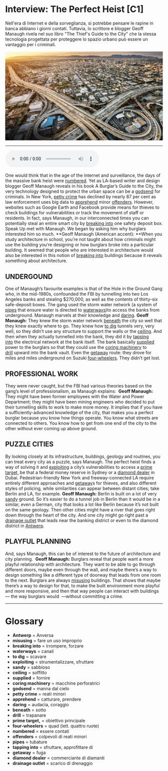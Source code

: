# Interview: The Perfect Heist   [C1]

Nell'era di Internet e della sorveglianza, si potrebbe pensare le rapine in banca abbiano i giorni contati. Tuttavia, lo scrittore e blogger Geoff Manaugh rivela nel suo libro "The Thief's Guide to the City" che la stessa tecnologia progettata per proteggere lo spazio urbano può essere un vantaggio per i criminali.

![](Interview%20The%20Perfect%20Heist.jpg)

--------------

<div>
<audio controls autoplay>
    <source src="https://raw.githubusercontent.com/dartie/knowledge-base/main/English/SpeakUp/2023-06/Interview%20The%20Perfect%20Heist.mp3" type="audio/mpeg">
</audio>
</div>


One would think that in the age of the internet and surveillance, the days of the massive bank heist were [numbered](## "essere contati"). Yet as LA-based writer and design blogger Geoff Manaugh reveals in his book A Burglar’s Guide to the City, the very technology designed to protect the urban space can be a [godsend](## "manna dal cielo") for criminals. In New York, [petty crime](## "reati minori") has declined by nearly 87 per cent as law enforcement uses big data to [apprehend](## "catturare, prendere") minor [offenders](## "colpevoli di reati minori"). However, websites such as Google Earth and Facebook provide means for thieves to check buildings for vulnerabilities or track the movement of staff or residents. In fact, says Manaugh, in our interconnected times you can potentially steal an entire smart city by [breaking into](## "irrompere, forzare") one safety deposit box. Speak Up met with Manaugh. We began by asking him why burglars interested him so much.
**Geoff Manaugh (American accent): **When you study architecture in school, you’re not taught about how criminals might use the building you’re designing or how burglars broke into a particular building. It seemed that people who are interested in architecture would also be interested in this notion of [breaking into](## "irrompere, forzare") buildings because it reveals something about architecture.

## UNDERGOUND
One of Manaugh’s favourite examples is that of the Hole in the Ground Gang who, in the mid-1980s, confounded the FBI by tunnelling into two Los Angeles banks and stealing $270,000, as well as the contents of thirty-six safe-deposit boxes. The gang used the storm water network (a system of [pipes](## "tubature") that ensure water is directed to [waterways](## "canali"))to access the banks from underground. Manaugh marvels at their knowledge and  [daring](## "audacia, coraggio").
**Geoff Manaugh:** They knew the storm water network [beneath](## "sotto") the city so well that they knew exactly where to go. They knew how [to dig](## "scavare") tunnels very, very well, so they didn’t use any structure to support the walls or the [ceiling](## "soffitto"). And then when they actually tunnelled into the bank, they did it by [tapping into](## "sfruttare, approfittare di") the electrical network at the bank itself. The bank basically [supplied](## "fornire") power to the burglars so that they could use the [coring machinery](## "macchine perforatrici") to [drill](## "trapanare") upward into the bank vault. Even the [getaway](## "fuga") route: they drove for miles and miles underground on Suzuki [four-wheelers](## "quad (lett. quattro ruote)"). They didn’t get lost.

## PROFESSIONAL WORK
They were never caught, but the FBI had various theories based on the gang’s level of professionalism, as Manaugh explains: 
**Geoff Manaugh:** They might have been former employees with the Water and Power Department; they might have been mining engineers who decided to put their tunnelling skills to work to make more money. It implies that if you have a sufficiently-advanced knowledge of the city, that makes you a perfect burglar because you know how things operate. You know what streets are connected to others. You know how to get from one end of the city to the other without ever coming up above ground.

## PUZZLE CITIES 
By looking closely at its infrastructure, buildings, geology and routines, you can treat every city as a puzzle, says Manaugh. The perfect heist finds a way of solving it and [exploiting](## "strumentalizzare, sfruttare") a city’s vulnerabilities to access a [prime target,](## "obiettivo principale") be that a federal money reserve in Sydney or a [diamond dealer](## "commerciante di diamanti") in Dubai. Pedestrian-friendly New York and freeway-connected LA require entirely different approaches and [getaway](## "fuga")s for thieves, and also different styles of policing, while similarities can appear between distant cities; take Berlin and LA, for example.
**Geoff Manaugh:** Berlin is built on a lot of very [sandy](## "sabbioso") ground. So it’s easier to do a tunnel job in Berlin than it would be in a similar, even a German, city that looks a lot like Berlin because it’s not built on the same geology. Then other cities might have a river that goes right down through the heart of the city. And one city might go right past a [drainage outlet](## "scarico di drenaggio") that leads near the banking district or even to the diamond district in [Antwerp](## "Anversa").

## PLAYFUL PLANNING
And, says Manaugh, this can be of interest to the future of architecture and city planning. 
**Geoff Manaugh:** Burglars reveal that people want a more playful relationship with architecture. They want to be able to go through different doors, maybe even through the wall, and maybe there’s a way to design something like a different type of doorway that leads from one room to the next. Burglars are always [misusing](## "fare un uso improprio") buildings. That shows that maybe there’s a way to design for that, to make the built environment more playful and more responsive, and then that way people can interact with buildings — the way burglars would  —without committing a crime.

--------------

<div style = "display:block; clear:both; page-break-after:always;"></div>

# Glossary
* **Antwerp** = Anversa
* **misusing** = fare un uso improprio
* **breaking into** = irrompere, forzare
* **waterways** = canali
* **to dig** = scavare
* **exploiting** = strumentalizzare, sfruttare
* **sandy** = sabbioso
* **ceiling** = soffitto
* **supplied** = fornire
* **coring machinery** = macchine perforatrici
* **godsend** = manna dal cielo
* **petty crime** = reati minori
* **apprehend** = catturare, prendere
* **daring** = audacia, coraggio
* **beneath** = sotto
* **drill** = trapanare
* **prime target,** = obiettivo principale
* **four-wheelers** = quad (lett. quattro ruote)
* **numbered** = essere contati
* **offenders** = colpevoli di reati minori
* **pipes** = tubature
* **tapping into** = sfruttare, approfittare di
* **getaway** = fuga
* **diamond dealer** = commerciante di diamanti
* **drainage outlet** = scarico di drenaggio
